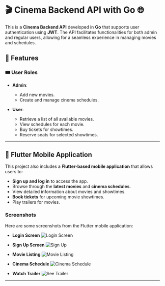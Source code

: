# 🎬 Cinema Backend API with Go 🌐

This is a **Cinema Backend API** developed in **Go** that supports user authentication using **JWT**. The API facilitates functionalities for both admin and regular users, allowing for a seamless experience in managing movies and schedules.

## 🚀 Features

### 🎟️ User Roles
- **Admin**:
  - Add new movies.
  - Create and manage cinema schedules.
  
- **User**:
  - Retrieve a list of all available movies.
  - View schedules for each movie.
  - Buy tickets for showtimes.
  - Reserve seats for selected showtimes.

---

## 📱 Flutter Mobile Application

This project also includes a **Flutter-based mobile application** that allows users to:

- **Sign up and log in** to access the app.
- Browse through the **latest movies** and **cinema schedules**.
- View detailed information about movies and showtimes.
- **Book tickets** for upcoming movie showtimes.
- Play trailers for movies.

### Screenshots
Here are some screenshots from the Flutter mobile application:

- **Login Screen**
  ![Login Screen](assets/images/login.jpg)

- **Sign Up Screen**
  ![Sign Up](assets/images/signup.jpg)

- **Movie Listing**
  ![Movie Listing](assets/images/home(1).jpg)

- **Cinema Schedule**
  ![Cinema Schedule](assets/images/schedules.jpg)

- **Watch Trailer**
  ![See Trailer](assets/images/trailer.jpg)

---
